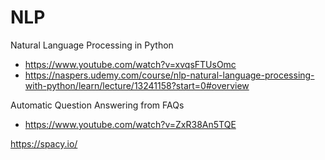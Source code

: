 # NLP

Natural Language Processing in Python
- https://www.youtube.com/watch?v=xvqsFTUsOmc
- https://naspers.udemy.com/course/nlp-natural-language-processing-with-python/learn/lecture/13241158?start=0#overview
 
Automatic Question Answering from FAQs 
- https://www.youtube.com/watch?v=ZxR38An5TQE

https://spacy.io/
